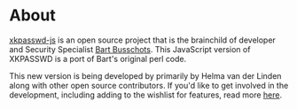 # About

[xkpasswd-js](https://github.com/bartificer/xkpasswd-js) is an open source project that is the brainchild of developer and Security Specialist [Bart Busschots](https://github.com/bartificer). This JavaScript version of XKPASSWD is a port of Bart's original perl code. 

This new version is being developed by primarily by Helma van der Linden along with other open source contributors. If you'd like to get involved in the development, including adding to the wishlist for features, read more [here](help-xkpasswd.md).